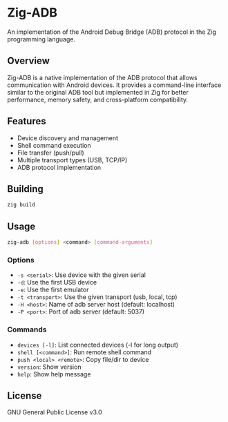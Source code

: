 # Zig-ADB

An implementation of the Android Debug Bridge (ADB) protocol in the Zig programming language.

## Overview

Zig-ADB is a native implementation of the ADB protocol that allows communication with Android devices. It provides a command-line interface similar to the original ADB tool but implemented in Zig for better performance, memory safety, and cross-platform compatibility.

## Features

- Device discovery and management
- Shell command execution
- File transfer (push/pull)
- Multiple transport types (USB, TCP/IP)
- ADB protocol implementation

## Building

```bash
zig build
```

## Usage

```bash
zig-adb [options] <command> [command-arguments]
```

### Options

- `-s <serial>`: Use device with the given serial
- `-d`: Use the first USB device
- `-e`: Use the first emulator
- `-t <transport>`: Use the given transport (usb, local, tcp)
- `-H <host>`: Name of adb server host (default: localhost)
- `-P <port>`: Port of adb server (default: 5037)

### Commands

- `devices [-l]`: List connected devices (-l for long output)
- `shell [<command>]`: Run remote shell command
- `push <local> <remote>`: Copy file/dir to device
- `version`: Show version
- `help`: Show help message

## License

GNU General Public License v3.0
